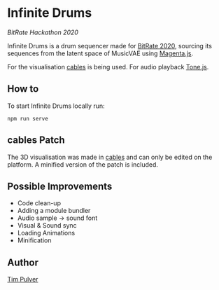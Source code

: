 # Infinite Drums
_BitRate Hackathon 2020_

Infinite Drums is a drum sequencer made for [BitRate 2020](https://bitrate.devpost.com/), sourcing its sequences from the latent space of MusicVAE using [Magenta.js](https://magenta.tensorflow.org/js-announce).

For the visualisation [cables](https://cables.gl/) is being used. For audio playback [Tone.js](https://tonejs.github.io/).

## How to

To start Infinite Drums locally run:

```
npm run serve
```

## cables Patch

The 3D visualisation was made in [cables](https://cables.gl/) and can only be edited on the platform. A minified version of the patch is included.

## Possible Improvements

- Code clean-up
- Adding a module bundler
- Audio sample -> sound font
- Visual & Sound sync
- Loading Animations
- Minification

## Author

[Tim Pulver](https://timpulver.de/)

